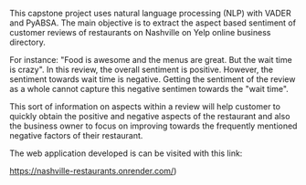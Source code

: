 This capstone project uses natural language processing (NLP) with VADER and PyABSA. The main objective is
to extract the aspect based sentiment of customer reviews of restaurants on Nashville on Yelp online business directory.

For instance: "Food is awesome and the menus are great. But the wait time is crazy". In this review, the overall sentiment is positive.
However, the sentiment towards wait time is negative. Getting the sentiment of the review as a whole cannot capture this negative
sentimen towards the "wait time". 

This sort of information on aspects within a review will help customer to quickly obtain the positive and negative aspects of the restaurant and also the business owner to focus on improving towards the frequently mentioned negative factors of their restaurant.

The web application developed is can be visited with this link:

https://nashville-restaurants.onrender.com/)

